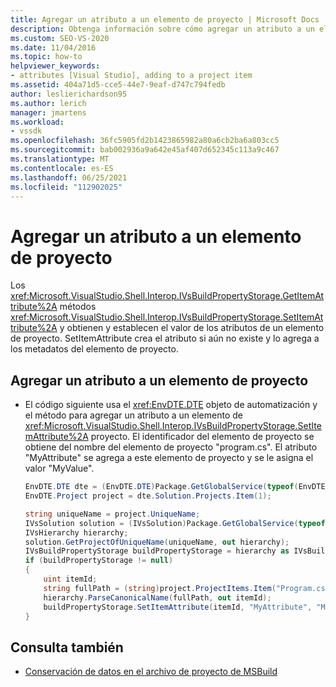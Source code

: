 ```yaml
---
title: Agregar un atributo a un elemento de proyecto | Microsoft Docs
description: Obtenga información sobre cómo agregar un atributo a un elemento de proyecto en Visual Studio mediante los métodos de interoperabilidad de Shell GetItemAttribute y SetItemAttribute.
ms.custom: SEO-VS-2020
ms.date: 11/04/2016
ms.topic: how-to
helpviewer_keywords:
- attributes [Visual Studio], adding to a project item
ms.assetid: 404a71d5-cce5-44e7-9eaf-d747c794fedb
author: leslierichardson95
ms.author: lerich
manager: jmartens
ms.workload:
- vssdk
ms.openlocfilehash: 36fc5905fd2b1423865982a80a6cb2ba6a803cc5
ms.sourcegitcommit: bab002936a9a642e45af407d652345c113a9c467
ms.translationtype: MT
ms.contentlocale: es-ES
ms.lasthandoff: 06/25/2021
ms.locfileid: "112902025"
---
```

# <a name="add-an-attribute-to-a-project-item"></a>Agregar un atributo a un elemento de proyecto
Los <xref:Microsoft.VisualStudio.Shell.Interop.IVsBuildPropertyStorage.GetItemAttribute%2A> métodos <xref:Microsoft.VisualStudio.Shell.Interop.IVsBuildPropertyStorage.SetItemAttribute%2A> y obtienen y establecen el valor de los atributos de un elemento de proyecto. SetItemAttribute crea el atributo si aún no existe y lo agrega a los metadatos del elemento de proyecto.

## <a name="add-an-attribute-to-a-project-item"></a>Agregar un atributo a un elemento de proyecto

- El código siguiente usa el <xref:EnvDTE.DTE> objeto de automatización y el método para agregar un atributo a un elemento de <xref:Microsoft.VisualStudio.Shell.Interop.IVsBuildPropertyStorage.SetItemAttribute%2A> proyecto. El identificador del elemento de proyecto se obtiene del nombre del elemento de proyecto "program.cs". El atributo "MyAttribute" se agrega a este elemento de proyecto y se le asigna el valor "MyValue".

    ```csharp
    EnvDTE.DTE dte = (EnvDTE.DTE)Package.GetGlobalService(typeof(EnvDTE.DTE));
    EnvDTE.Project project = dte.Solution.Projects.Item(1);

    string uniqueName = project.UniqueName;
    IVsSolution solution = (IVsSolution)Package.GetGlobalService(typeof(SVsSolution));
    IVsHierarchy hierarchy;
    solution.GetProjectOfUniqueName(uniqueName, out hierarchy);
    IVsBuildPropertyStorage buildPropertyStorage = hierarchy as IVsBuildPropertyStorage;
    if (buildPropertyStorage != null)
    {
        uint itemId;
        string fullPath = (string)project.ProjectItems.Item("Program.cs").Properties.Item("FullPath").Value;
        hierarchy.ParseCanonicalName(fullPath, out itemId);
        buildPropertyStorage.SetItemAttribute(itemId, "MyAttribute", "MyValue");
    }

    ```

## <a name="see-also"></a>Consulta también
- [Conservación de datos en el archivo de proyecto de MSBuild](../extensibility/internals/persisting-data-in-the-msbuild-project-file.md)
